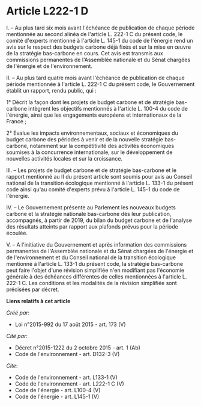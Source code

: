 # Article L222-1 D

I. – Au plus tard six mois avant l'échéance de publication de chaque période mentionnée au second alinéa de l'article L.
222-1 C du présent code, le comité d'experts mentionné à l'article L. 145-1 du code de l'énergie rend un avis sur le respect
des budgets carbone déjà fixés et sur la mise en œuvre de la stratégie bas-carbone en cours. Cet avis est transmis aux
commissions permanentes de l'Assemblée nationale et du Sénat chargées de l'énergie et de l'environnement. 

II. – Au plus tard quatre mois avant l'échéance de publication de chaque période mentionnée à l'article L. 222-1 C du présent
code, le Gouvernement établit un rapport, rendu public, qui : 

1° Décrit la façon dont les projets de budget carbone et de stratégie bas-carbone intègrent les objectifs mentionnés à
l'article L. 100-4 du code de l'énergie, ainsi que les engagements européens et internationaux de la France ; 

2° Evalue les impacts environnementaux, sociaux et économiques du budget carbone des périodes à venir et de la nouvelle
stratégie bas-carbone, notamment sur la compétitivité des activités économiques soumises à la concurrence internationale, sur
le développement de nouvelles activités locales et sur la croissance. 

III. – Les projets de budget carbone et de stratégie bas-carbone et le rapport mentionné au II du présent article sont soumis
pour avis au Conseil national de la transition écologique mentionné à l'article L. 133-1 du présent code ainsi qu'au comité
d'experts prévu à l'article L. 145-1 du code de l'énergie. 

IV. – Le Gouvernement présente au Parlement les nouveaux budgets carbone et la stratégie nationale bas-carbone dès leur
publication, accompagnés, à partir de 2019, du bilan du budget carbone et de l'analyse des résultats atteints par rapport aux
plafonds prévus pour la période écoulée. 

V. – A l'initiative du Gouvernement et après information des commissions permanentes de l'Assemblée nationale et du Sénat
chargées de l'énergie et de l'environnement et du Conseil national de la transition écologique mentionné à l'article L. 133-1
du présent code, la stratégie bas-carbone peut faire l'objet d'une révision simplifiée n'en modifiant pas l'économie générale
à des échéances différentes de celles mentionnées à l'article L. 222-1 C. Les conditions et les modalités de la révision
simplifiée sont précisées par décret.

**Liens relatifs à cet article**

_Créé par_:

  - Loi n°2015-992 du 17 août 2015 - art. 173 (V)

_Cité par_:

  - Décret n°2015-1222 du 2 octobre 2015 - art. 1 (Ab)
  - Code de l'environnement - art. D132-3 (V)

_Cite_:

  - Code de l'environnement - art. L133-1 (V)
  - Code de l'environnement - art. L222-1 C (V)
  - Code de l'énergie - art. L100-4 (V)
  - Code de l'énergie - art. L145-1 (V)
